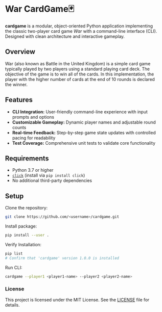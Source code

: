 # War CardGame🃏
**cardgame** is a modular, object-oriented Python application implementing the classic two-player card game *War* with a command-line interface (CLI). Designed with clean architecture and interactive gameplay.

## Overview
War (also known as Battle in the United Kingdom) is a simple card game typically played by two players using a standard playing card deck. The objective of the game is to win all of the cards. In this implementation, the player with the higher number of cards at the end of 10 rounds is declared the winner.


## Features
- **CLI Integration:** User-friendly command-line experience with input prompts and options  
- **Customizable Gameplay:** Dynamic player names and adjustable round counts  
- **Real-time Feedback:** Step-by-step game state updates with controlled pacing for readability  
- **Test Coverage:** Comprehensive unit tests to validate core functionality

## Requirements
- Python 3.7 or higher  
- [`click`](https://pypi.org/project/click/) (install via `pip install click`)  
- No additional third-party dependencies  

## Setup
Clone the repository:
```bash
git clone https://github.com/<username>/cardgame.git
```
Install package:
```bash
pip install --user .
```

Verify Installation:
```bash
pip list
# Confirm that 'cardgame' version 1.0.0 is installed
```

Run CLI:
```bash
cardgame --player1 <player1-name> --player2 <player2-name> 
```

### License
This project is licensed under the MIT License. See the [LICENSE](LICENSE.md) file for details.
